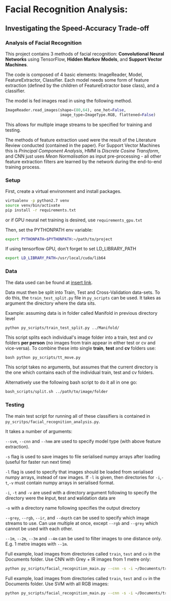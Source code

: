 # Facial Recognition Analysis: 
## Investigating the Speed-Accuracy Trade-off

### Analysis of Facial Recognition

This project contains 3 methods of facial recognition: __Convolutional Neural Networks__ using TensorFlow, 
__Hidden Markov Models__, and __Support Vector Machines__.

The code is composed of 4 basic elements: ImageReader, Model, FeatureExtractor, Classifier. Each model needs 
some form of feature extraction (defined by the children of FeatureExtractor base class), and a classifier.

The model is fed images read in using the following method.
```python
ImageReader.read_images(shape=(80,64), one_hot=False,
                        image_type=ImageType.RGB, flattened=False)
```
This allows for multiple image streams to be specified for training and testing.

The methods of feature extraction used were the result of the Literature Review conducted (contained in the paper). 
For Support Vector Machines this is _Principal Component Analysis_, HMM is _Discrete Cosine Transform_, 
and CNN just uses _Mean Normalisation_ as input pre-processing - all other feature extraction filters are learned by the
network during the end-to-end training process.

### Setup

First, create a virtual environment and install packages.
```bash
virtualenv -p python2.7 venv
source venv/bin/activate
pip install -r requirements.txt
```
or if GPU neural net training is desired, use `requirements_gpu.txt`

Then, set the PYTHONPATH env variable:
```bash
export PYTHONPATH=$PYTHONPATH:~/path/to/project
```

If using tensorflow GPU, don't forget to set LD_LIBRARY_PATH
```bash
export LD_LIBRARY_PATH=/usr/local/cuda/lib64
```

### Data

The data used can be found at [insert link]().

Data must then be split into Train, Test and Cross-Validation data-sets.
To do this, the `train_test_split.py` file in `py_scripts` can be used. 
It takes as argument the directory where the data sits.

Example: assuming data is in folder called Manifold in previous directory
level

```bash
python py_scripts/train_test_split.py ../Manifold/
``` 

This script splits each individual's image folder into a train, test and
cv folders **per person** (no images from train appear in either 
test or cv and vice-versa). To combine these into single **train**, 
**test** and **cv** folders use:

``bash
python py_scripts/tt_move.py
``

This script takes no arguments, but assumes that the current directory is
the one which contains each of the individual train, test and cv folders.

Alternatively use the following bash script to do it all in one go:

```bash
bash_scripts/split.sh ../path/to/image/folder
```


### Testing

The main test script for running all of these classifiers is
contained in `py_scritps/facial_recognition_analysis.py`.

It takes a number of arguments:

`--svm`, `--cnn` and `--hmm` are used to specify model type (with
above feature extraction).

`-s` flag is used to save images to file serialised numpy arrays 
after loading (useful for faster run next time)

`-l` flag is used to specify that images should be loaded from 
serialised numpy arrays, instead of raw images. 
If `-l` is given, then directories for `-i`,`-t`,`-v` must 
contain numpy arrays in serialised format.

`-i`, `-t` and `-v` are used with a directory argument following to specify
the directory were the **i**nput, **t**est and **v**alidation data are

`-o` with a directory name following specifies the output directory

`--grey`, `--rgb`, `--ir`, and `--depth` can be used to specify which
image streams to use. Can use multiple at once, except `--rgb` and `--grey` 
which cannot be used with each other.

`--1m`, `--2m`, `--3m` and `--4m` can be used to filter images to one 
distance only. E.g. 1 metre images with `--1m`.

Full example, load images from directories called `train`, `test` and `cv` 
in the Documents folder. Use CNN with Grey + IR images from 1 metre only:

```bash
python py_scripts/facial_recognition_main.py --cnn -s -i ~/Documents/train -t ~/Documents/test/ -o ~/Documents/cnn_out -v ~/Documents/cv/ --grey --ir --1m
```

Full example, load images from directories called `train`, `test` and `cv` 
in the Documents folder. Use SVM with all RGB images:

```bash
python py_scripts/facial_recognition_main.py --cnn -s -i ~/Documents/train -t ~/Documents/test/ -o ~/Documents/cnn_out -v ~/Documents/cv/ --rgb
```
